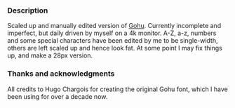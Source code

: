 ### Description
Scaled up and manually edited version of [Gohu](https://font.gohu.org/). Currently incomplete and imperfect, but daily driven by myself on a 4k monitor.
A-Z, a-z, numbers and some special characters have been edited by me to be single-width, others are left scaled up and hence look fat.
At some point I may fix things up, and make a 28px version.


### Thanks and acknowledgments

All credits to Hugo Chargois for creating the original Gohu font, which I have been using for over a decade now.
